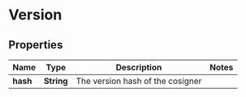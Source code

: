 

# Version


## Properties

| Name | Type | Description | Notes |
|------------ | ------------- | ------------- | -------------|
|**hash** | **String** | The version hash of the cosigner |  |



